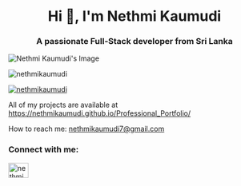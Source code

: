 <h1 align="center">Hi 👋, I'm Nethmi Kaumudi</h1>
 <h3 align="center">A passionate Full-Stack developer from Sri Lanka</h3>
  <img src="![image](https://github.com/NethmiKaumudi/NethmiKaumudi/assets/118107008/4f28e4ef-4642-40c1-8dba-3f1f78ee548e)
" alt="Nethmi Kaumudi's Image">
  <p align="left"> <img src="https://komarev.com/ghpvc/?username=nethmikaumudi&label=Profile%20views&color=0e75b6&style=flat" alt="nethmikaumudi" /> </p>
<p align="left"> <a href="https://github.com/ryo-ma/github-profile-trophy"><img
                src="https://github-profile-trophy.vercel.app/?username=nethmikaumudi" alt="nethmikaumudi" /></a> </p>

  <p align="left">All of my projects are available at
    <a href="https://nethmikaumudi.github.io/Professional_Portfolio/">https://nethmikaumudi.github.io/Professional_Portfolio/</a>
    </p>

<p align="left">How to reach me: <a href="mailto:nethmikaumudi7@gmail.com">nethmikaumudi7@gmail.com</a></p>

<h3 align="left">Connect with me:</h3>
  <p align="left">
        <a href="https://linkedin.com/in/nethmikaumudi" target="blank"><img align="center"
                src="https://raw.githubusercontent.com/rahuldkjain/github-profile-readme-generator/master/src/images/icons/Social/linked-in-alt.svg"
                alt="nethmikaumudi" height="30" width="40" /></a>
        <!-- Add other social media links here -->
    </p>

    
